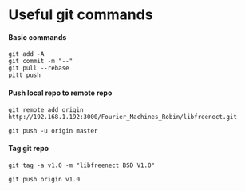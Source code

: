 # Useful git commands

#### Basic commands
```
git add -A
git commit -m "--"
git pull --rebase
pitt push
```

#### Push local repo to remote repo
```
git remote add origin http://192.168.1.192:3000/Fourier_Machines_Robin/libfreenect.git

git push -u origin master
```


#### Tag git repo
```
git tag -a v1.0 -m "libfreenect BSD V1.0"

git push origin v1.0
```

